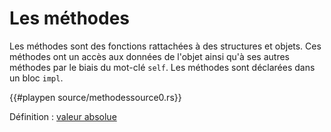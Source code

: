 # Les méthodes

Les méthodes sont des fonctions rattachées à des structures et objets. Ces méthodes ont un accès aux données de l'objet ainsi qu'à ses autres méthodes par le biais du mot-clé `self`. Les méthodes sont déclarées dans un bloc `impl`.

{{#playpen source/methodessource0.rs}}

Définition : [valeur absolue](https://fr.wikipedia.org/wiki/Valeur_absolue)
